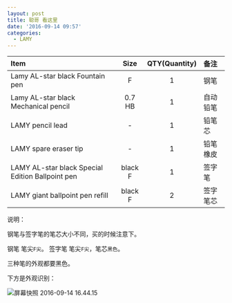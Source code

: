```yaml
---
layout: post
title: 聪哥 看这里
date: '2016-09-14 09:57'
categories:
  - LAMY
---
```



| Item | Size |QTY(Quantity)  | 备注 |
| :------------- | :-------------: | :-----:| :------ |
| Lamy AL-star black Fountain pen  | F  |  1 | 钢笔 |
| Lamy AL-star black Mechanical pencil | 0.7 HB| 1 | 自动铅笔  |
| LAMY pencil lead | - | 1 | 铅笔芯 |
| LAMY spare eraser tip | - | 1 | 铅笔橡皮 |
| LAMY AL-star black Special Edition Ballpoint pen | black F | 1 | 签字笔 |
| LAMY giant ballpoint pen refill | black F | 2 | 签字笔芯 |

说明：

  钢笔与签字笔的笔芯大小不同，买的时候注意下。

  钢笔 笔尖`F尖`。
  签字笔 笔尖`F尖`，笔芯`黑色`。

  三种笔的外观都要黑色。

下方是外观识别：


![屏幕快照 2016-09-14 16.44.15](http://ooo.0o0.ooo/2016/09/14/57d91786165e1.png)
